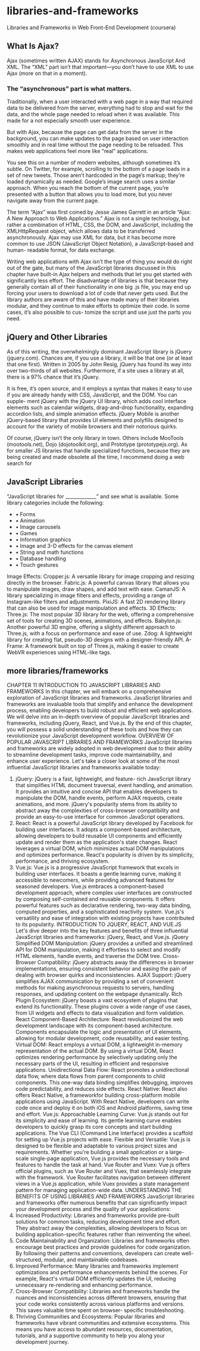 # libraries-and-frameworks
Libraries and Frameworks in Web Front-End Development (coursera)

## What Is Ajax?

Ajax (sometimes written AJAX) stands for Asynchronous
JavaScript And XML. The “XML” part isn’t that important—you
don’t have to use XML to use Ajax (more on that in a moment).

### The “asynchronous” part is what matters.

Traditionally, when a user interacted with a web page in a way
that required data to be delivered from the server, everything
had to stop and wait for the data, and the whole page needed
to reload when it was available. This made for a not especially
smooth user experience.

But with Ajax, because the page can get data from the server
in the background, you can make updates to the page based
on user interaction smoothly and in real time without the page
needing to be reloaded. This makes web applications feel more
like “real” applications.

You see this on a number of modern websites, although
sometimes it’s subtle. On Twitter, for example, scrolling to the
bottom of a page loads in a set of new tweets. Those aren’t
hardcoded in the page’s markup; they’re loaded dynamically as
needed. Google’s image search uses a similar approach. When
you reach the bottom of the current page, you’re presented with
a button that allows you to load more‚ but you never navigate
away from the current page.

The term “Ajax” was first coined by Jesse James Garrett in an
article “Ajax: A New Approach to Web Applications.” Ajax is not a
single technology, but rather a combination of HTML, CSS, the
DOM, and JavaScript, including the XMLHttpRequest object,
which allows data to be transferred asynchronously. Ajax may
use XML for data, but it has become more common to use JSON
(JavaScript Object Notation), a JavaScript-based and human-
readable format, for data exchange.

Writing web applications with Ajax isn’t the type of thing you
would do right out of the gate, but many of the JavaScript
libraries discussed in this chapter have built-in Ajax helpers and
methods that let you get started with significantly less effort.
The disadvantage of libraries is that because they generally contain all of
their functionality in one big .js file, you may end up forcing your users to
download a lot of code that never gets used. But the library authors are aware
of this and have made many of their libraries modular, and they continue to
make efforts to optimize their code. In some cases, it’s also possible to cus-
tomize the script and use just the parts you need.

## jQuery and Other Libraries

As of this writing, the overwhelmingly dominant JavaScript library is jQuery
(jquery.com). Chances are, if you use a library, it will be that one (or at least
that one first). Written in 2005 by John Resig, jQuery has found its way into
over two-thirds of all websites. Furthermore, if a site uses a library at all, there
is a 97% chance that it’s jQuery.

It is free, it’s open source, and it employs a syntax that makes it easy to use if
you are already handy with CSS, JavaScript, and the DOM. You can supple-
ment jQuery with the jQuery UI library, which adds cool interface elements
such as calendar widgets, drag-and-drop functionality, expanding accordion
lists, and simple animation effects. jQuery Mobile is another jQuery-based
library that provides UI elements and polyfills designed to account for the
variety of mobile browsers and their notorious quirks.

Of course, jQuery isn’t the only library in town. Others include MooTools
(mootools.net), Dojo (dojotoolkit.org), and Prototype (prototypejs.org). As for
smaller JS libraries that handle specialized functions, because they are being
created and made obsolete all the time, I recommend doing a web search for

## JavaScript Libraries

“JavaScript libraries for _____________” and see what is available. Some
library categories include the following:
<ul>
  <li>• Forms</li>
  <li>• Animation</li>
  <li>• Image carousels</li>
  <li>• Games</li>
  <li>• Information graphics</li>
  <li>• Image and 3-D effects for the canvas element</li>
  <li>• String and math functions</li>
  <li>• Database handling</li>
  <li>• Touch gestures</li>
</ul>

Image Effects:
Cropper.js:
A versatile library for image cropping and resizing directly in the browser.
Fabric.js:
A powerful canvas library that allows you to manipulate images, draw shapes, and add text with ease.
CamanJS:
A library specializing in image filters and effects, providing a range of Instagram-like filters and adjustments.
PixiJS:
A fast 2D rendering library that can also be used for image manipulation and effects.
3D Effects:
Three.js:
The most popular 3D library for the web, offering a comprehensive set of tools for creating 3D scenes, animations, and effects.
Babylon.js:
Another powerful 3D engine, offering a slightly different approach to Three.js, with a focus on performance and ease of use.
Zdog:
A lightweight library for creating flat, pseudo-3D designs with a designer-friendly API.
A-Frame:
A framework built on top of Three.js, making it easier to create WebVR experiences using HTML-like tags.


## more libraries/frameworks

CHAPTER 11
INTRODUCTION TO JAVASCRIPT
LIBRARIES AND FRAMEWORKS
In this chapter, we will embark on a comprehensive
exploration
of
JavaScript
libraries
and
frameworks.
JavaScript libraries and frameworks are invaluable tools that
simplify and enhance the development process, enabling
developers to build robust and efficient web applications. We
will delve into an in-depth overview of popular JavaScript
libraries and frameworks, including jQuery, React, and
Vue.js. By the end of this chapter, you will possess a solid
understanding of these tools and how they can revolutionize
your JavaScript development workflow.
OVERVIEW OF POPULAR JAVASCRIPT LIBRARIES AND
FRAMEWORKS
JavaScript libraries and frameworks are widely adopted in
web development due to their ability to streamline
development tasks, improve code maintainability, and
enhance user experience. Let's take a closer look at some of
the most influential JavaScript libraries and frameworks
available today:
1. jQuery: jQuery is a fast, lightweight, and feature-
rich
JavaScript
library
that
simplifies
HTML
document traversal, event handling, and animation.
It provides an intuitive and concise API that enables
developers to manipulate the DOM, handle events,
perform AJAX requests, create animations, and
more. jQuery's popularity stems from its ability to
abstract away the complexities of cross-browser
compatibility and provide an easy-to-use interface
for common JavaScript operations.
2. React: React is a powerful JavaScript library
developed by Facebook for building user interfaces.
It adopts a component-based architecture, allowing
developers to build reusable UI components and
efficiently
update
and
render
them
as
the
application's state changes. React leverages a
virtual
DOM,
which
minimizes
actual
DOM
manipulations and optimizes performance. React's
popularity is driven by its simplicity, performance,
and thriving ecosystem.
3. Vue.js:
Vue.js
is
a
progressive
JavaScript
framework that excels in building user interfaces. It
boasts a gentle learning curve, making it accessible
to newcomers, while providing advanced features
for
seasoned
developers.
Vue.js
embraces
a
component-based development approach, where
complex
user
interfaces
are
constructed
by
composing self-contained and reusable components.
It offers powerful features such as declarative
rendering,
two-way
data
binding,
computed
properties, and a sophisticated reactivity system.
Vue.js's versatility and ease of integration with
existing projects have contributed to its popularity.
INTRODUCTION TO JQUERY, REACT, AND VUE.JS
Let's dive deeper into the key features and benefits of three
influential JavaScript libraries and frameworks: jQuery,
React, and Vue.js.
jQuery
Simplified DOM Manipulation: jQuery provides a
unified
and
streamlined
API
for
DOM
manipulation, making it effortless to select and
modify HTML elements, handle events, and
traverse the DOM tree.
Cross-Browser Compatibility: jQuery abstracts
away the differences in browser implementations,
ensuring consistent behavior and easing the pain
of
dealing
with
browser
quirks
and
inconsistencies.
AJAX
Support:
jQuery
simplifies
AJAX
communication by providing a set of convenient
methods for making asynchronous requests to
servers,
handling
responses,
and
updating
content on the webpage dynamically.
Rich Plugin Ecosystem: jQuery boasts a vast
ecosystem of plugins that extend its functionality.
These plugins cover a wide range of use cases,
from UI widgets and effects to data visualization
and form validation.
React
Component-Based
Architecture:
React
revolutionized the web development landscape
with
its
component-based
architecture.
Components
encapsulate
the
logic
and
presentation of UI elements, allowing for
modular development, code reusability, and
easier testing.
Virtual DOM: React employs a virtual DOM, a
lightweight in-memory representation of the
actual DOM. By using a virtual DOM, React
optimizes rendering performance by selectively
updating only the necessary parts of the UI,
resulting
in
efficient
and
responsive
applications.
Unidirectional Data Flow: React promotes a
unidirectional data flow, where data flows from
parent components to child components. This
one-way data binding simplifies debugging,
improves code predictability, and reduces side
effects.
React Native: React also offers React Native, a
frameworkfor building cross-platform mobile
applications
using
JavaScript.
With
React
Native, developers can write code once and
deploy it on both iOS and Android platforms,
saving time and effort.
Vue.js:
Approachable Learning Curve: Vue.js stands
out for its simplicity and ease of learning. Its
gentle learning curve enables developers to
quickly grasp its core concepts and start
building applications. The Vue CLI (Command
Line Interface) provides a scaffold for setting
up Vue.js projects with ease.
Flexible and Versatile: Vue.js is designed to be
flexible and adaptable to various project sizes
and requirements. Whether you're building a
small application or a large-scale single-page
application, Vue.js provides the necessary tools
and features to handle the task at hand.
Vue Router and Vuex: Vue.js offers official
plugins, such as Vue Router and Vuex, that
seamlessly integrate with the framework. Vue
Router facilitates navigation between different
views in a Vue.js application, while Vuex
provides a state management pattern for
managing application-wide data.
UNDERSTANDING THE BENEFITS OF USING
LIBRARIES AND FRAMEWORKS
JavaScript libraries and frameworks offer numerous benefits
that can significantly impact your development process and
the quality of your applications:
1. Increased Productivity: Libraries and frameworks
provide pre-built solutions for common tasks,
reducing
development
time
and
effort.
They
abstract away the complexities, allowing developers
to focus on building application-specific features
rather than reinventing the wheel.
2. Code
Maintainability
and
Organization:
Libraries and frameworks often encourage best
practices
and
provide
guidelines
for
code
organization. By following their patterns and
conventions, developers can create well-structured,
modular, and maintainable codebases.
3. Improved
Performance:
Many
libraries
and
frameworks
implement
optimizations
and
performance enhancements behind the scenes. For
example, React's virtual DOM efficiently updates
the UI, reducing unnecessary re-rendering and
enhancing performance.
4. Cross-Browser
Compatibility:
Libraries
and
frameworks handle the nuances and inconsistencies
across different browsers, ensuring that your code
works consistently across various platforms and
versions. This saves valuable time spent on browser-
specific troubleshooting.
5. Thriving Communities and Ecosystems: Popular
libraries and frameworks have vibrant communities
and extensive ecosystems. This means you have
access to abundant resources, documentation,
tutorials, and a supportive community to help you
along your development journey.


